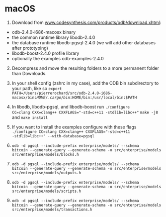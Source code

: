 macOS
==

1. Download from www.codesynthesis.com/products/odb/download.xhtml: 
 + odb-2.4.0-i686-macosx binary
 + the common runtime library libodb-2.4.0
 + the database runtime libodb-pgsql-2.4.0 (we will add other databases after prototyping)
 + libodb-boost-2.4.0 profile library
 + optionally the examples odb-examples-2.4.0 

2. Decompress and move the resulting folders to a more permanent folder than Downloads.

3. In your shell config (zshrc in my case), add the ODB bin subdirectory to your path, like so <code>export PATH=/Users/pierrerochard/src/odb-2.4.0-i686-macosx/bin:$HOME/.cargo/bin:$HOME/bin:/usr/local/bin:$PATH</code>

4. In libodb, libodb-pgsql, and libodb-boost run <code>./configure  CC=clang CXX=clang++ CXXFLAGS="-std=c++11 -stdlib=libc++"</code> <code>make -j8</code> and <code>make install</code>

5. If you want to install the examples configure with these flags <code>./configure  CC=clang CXX=clang++ CXXFLAGS="-std=c++11 -stdlib=libc++" --with-database=pgsql</code>

6. <code>odb -d pgsql --include-prefix enterprise/models/ --schema bitcoin --generate-query --generate-schema -o src/enterprise/models src/enterprise/models/blocks.h</code>

7. <code>odb -d pgsql --include-prefix enterprise/models/ --schema bitcoin --generate-query --generate-schema -o src/enterprise/models src/enterprise/models/outputs.h</code>

8. <code>odb -d pgsql --include-prefix enterprise/models/ --schema bitcoin --generate-query --generate-schema -o src/enterprise/models src/enterprise/models/scripts.h</code>

9. <code>odb -d pgsql --include-prefix enterprise/models/ --schema bitcoin --generate-query --generate-schema -o src/enterprise/models src/enterprise/models/transactions.h</code>
